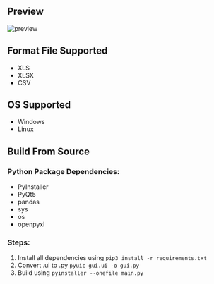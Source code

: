 ## Preview
![preview](https://i.imgur.com/5TvKpye.png)

## Format File Supported
- XLS
- XLSX
- CSV

## OS Supported
- Windows
- Linux

## Build From Source
### Python Package Dependencies:
- PyInstaller
- PyQt5
- pandas
- sys
- os
- openpyxl

### Steps:
1. Install all dependencies using `pip3 install -r requirements.txt`
2. Convert .ui to .py `pyuic gui.ui -o gui.py`
3. Build using `pyinstaller --onefile main.py`

